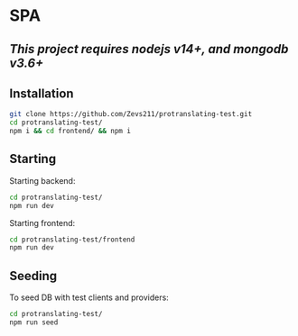 # SPA
## _This project requires nodejs v14+, and mongodb v3.6+_

## Installation
```sh
git clone https://github.com/Zevs211/protranslating-test.git
cd protranslating-test/
npm i && cd frontend/ && npm i
```

## Starting

Starting backend:
```sh
cd protranslating-test/
npm run dev
```

Starting frontend:
```sh
cd protranslating-test/frontend
npm run dev
```

## Seeding

To seed DB with test clients and providers:

```sh
cd protranslating-test/
npm run seed
```